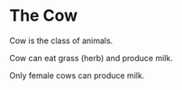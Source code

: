 # The Сow

Cow is the class of animals.

Cow can eat grass (herb) and produce milk.

Only female cows can produce milk.
